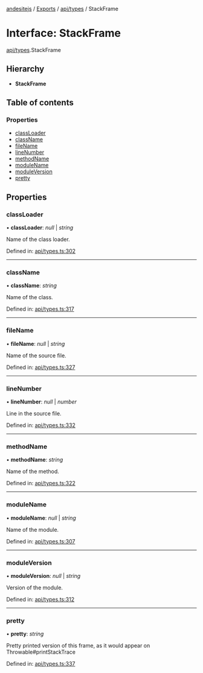 [andesitejs](../../README.md) / [Exports](../../modules.md) / [api/types](../../modules/api_types.md) / StackFrame

# Interface: StackFrame

[api/types](../../modules/api_types.md).StackFrame

## Hierarchy

* **StackFrame**

## Table of contents

### Properties

- [classLoader](types.stackframe.md#classloader)
- [className](types.stackframe.md#classname)
- [fileName](types.stackframe.md#filename)
- [lineNumber](types.stackframe.md#linenumber)
- [methodName](types.stackframe.md#methodname)
- [moduleName](types.stackframe.md#modulename)
- [moduleVersion](types.stackframe.md#moduleversion)
- [pretty](types.stackframe.md#pretty)

## Properties

### classLoader

• **classLoader**: *null* \| *string*

Name of the class loader.

Defined in: [api/types.ts:302](https://github.com/Lavaclient/andesite/blob/7241e28/src/api/types.ts#L302)

___

### className

• **className**: *string*

Name of the class.

Defined in: [api/types.ts:317](https://github.com/Lavaclient/andesite/blob/7241e28/src/api/types.ts#L317)

___

### fileName

• **fileName**: *null* \| *string*

Name of the source file.

Defined in: [api/types.ts:327](https://github.com/Lavaclient/andesite/blob/7241e28/src/api/types.ts#L327)

___

### lineNumber

• **lineNumber**: *null* \| *number*

Line in the source file.

Defined in: [api/types.ts:332](https://github.com/Lavaclient/andesite/blob/7241e28/src/api/types.ts#L332)

___

### methodName

• **methodName**: *string*

Name of the method.

Defined in: [api/types.ts:322](https://github.com/Lavaclient/andesite/blob/7241e28/src/api/types.ts#L322)

___

### moduleName

• **moduleName**: *null* \| *string*

Name of the module.

Defined in: [api/types.ts:307](https://github.com/Lavaclient/andesite/blob/7241e28/src/api/types.ts#L307)

___

### moduleVersion

• **moduleVersion**: *null* \| *string*

Version of the module.

Defined in: [api/types.ts:312](https://github.com/Lavaclient/andesite/blob/7241e28/src/api/types.ts#L312)

___

### pretty

• **pretty**: *string*

Pretty printed version of this frame, as it would appear on Throwable#printStackTrace

Defined in: [api/types.ts:337](https://github.com/Lavaclient/andesite/blob/7241e28/src/api/types.ts#L337)
